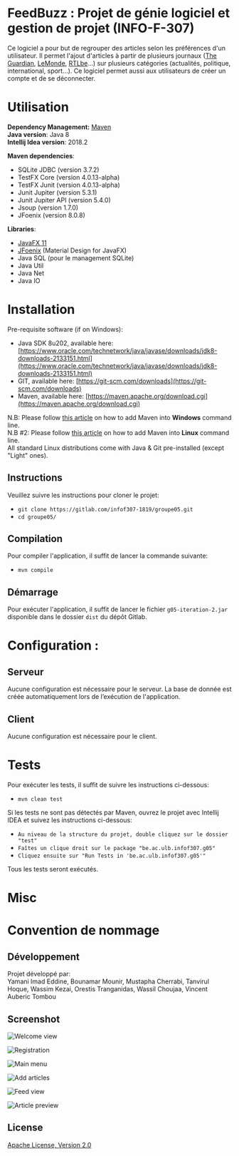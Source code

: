 # FeedBuzz : Projet de génie logiciel et gestion de projet (INFO-F-307)


Ce logiciel a pour but de regrouper des articles selon les préférences d'un utilisateur. Il permet l'ajout d'articles à partir de plusieurs journaux ([The Guardian](https://www.theguardian.com), [LeMonde](https://www.lemonde.fr/), [RTLbe](https://www.rtl.be)...) sur plusieurs catégories (actualités, politique, international, sport...). Ce logiciel permet aussi aux utilisateurs de créer un compte et de se déconnecter.

# Utilisation

**Dependency Management:** [Maven](https://maven.apache.org/)  
**Java version**: Java 8  
**Intellij Idea version**: 2018.2  

**Maven dependencies**:
 - SQLite JDBC (version 3.7.2)
 - TestFX Core (version 4.0.13-alpha)
 - TestFX Junit (version 4.0.13-alpha)
 - Junit Jupiter (version 5.3.1)
 - Junit Jupiter API (version 5.4.0)
 - Jsoup (version 1.7.0)
 - JFoenix (version 8.0.8)

**Libraries**:
 - [JavaFX 11](https://openjfx.io/)
 - [JFoenix](https://github.com/jfoenixadmin/JFoenix) (Material Design for JavaFX)
 - Java SQL (pour le management SQLite)
 - Java Util
 - Java Net
 - Java IO

# Installation
Pre-requisite software (if on Windows):

 - Java SDK 8u202, available here: [https://www.oracle.com/technetwork/java/javase/downloads/jdk8-downloads-2133151.html](https://www.oracle.com/technetwork/java/javase/downloads/jdk8-downloads-2133151.html)
 - GIT, available here: [https://git-scm.com/downloads](https://git-scm.com/downloads)
 - Maven, available here: [https://maven.apache.org/download.cgi](https://maven.apache.org/download.cgi)

N.B: Please follow [this article](https://www.mkyong.com/maven/how-to-install-maven-in-windows/) on how to add Maven into **Windows** command line.  
N.B #2: Please follow [this article](https://www.javahelps.com/2017/10/install-apache-maven-on-linux.html) on how to add Maven into **Linux** command line.  
All standard Linux distributions come with Java & Git pre-installed (except "Light" ones).

## Instructions
Veuillez suivre les instructions pour cloner le projet:

 - `git clone https://gitlab.com/infof307-1819/groupe05.git`
 - `cd groupe05/`


## Compilation
Pour compiler l'application, il suffit de lancer la commande suivante:

 - `mvn compile`

## Démarrage 

Pour exécuter l'application, il suffit de lancer le fichier `g05-iteration-2.jar` disponible dans le dossier `dist` du dépôt Gitlab.

# Configuration :

## Serveur 
Aucune configuration est nécessaire pour le serveur. La base de donnée est créée automatiquement lors de l’exécution de l'application.

## Client

Aucune configuration est nécessaire pour le client.

# Tests

Pour exécuter les tests, il suffit de suivre les instructions ci-dessous:

 - `mvn clean test`

Si les tests ne sont pas détectés par Maven, ouvrez le projet avec Intellij IDEA et suivez les instructions ci-dessous:

 - `Au niveau de la structure du projet, double cliquez sur le dossier "test"`
 - `Faîtes un clique droit sur le package "be.ac.ulb.infof307.g05"`
 - `Cliquez ensuite sur "Run Tests in 'be.ac.ulb.infof307.g05'"`

Tous les tests seront exécutés.

# Misc

# Convention de nommage

## Développement
Projet développé par:  
Yamani Imad Eddine, Bounamar Mounir, Mustapha Cherrabi, Tanvirul Hoque, Wassim Kezai, Orestis Tranganidas, Wassil Choujaa, Vincent Auberic Tombou

## Screenshot
![Welcome view](https://i.imgur.com/pSrzWqT.png)

![Registration](https://i.imgur.com/ZFaEr96.png)

![Main menu](https://i.imgur.com/Tk7gWXV.png)

![Add articles](https://i.imgur.com/vhyY6gH.png)

![Feed view](https://i.imgur.com/KhVA9bG.png)

![Article preview](https://i.imgur.com/LcK3Tzr.png)

## License
[Apache License, Version 2.0](https://www.apache.org/licenses/LICENSE-2.0)



